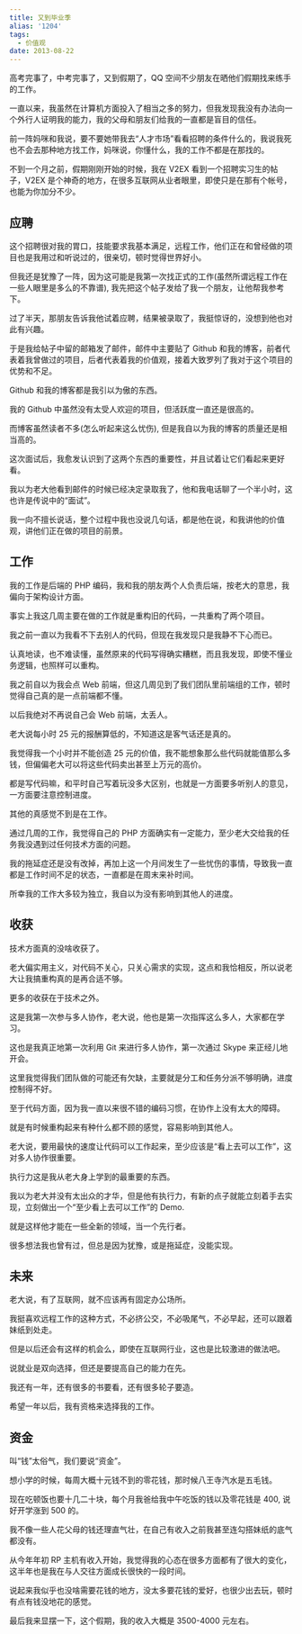 ```yaml
---
title: 又到毕业季
alias: '1204'
tags:
  - 价值观
date: 2013-08-22
---
```


高考完事了，中考完事了，又到假期了，QQ 空间不少朋友在晒他们假期找来练手的工作。

一直以来，我虽然在计算机方面投入了相当之多的努力，但我发现我没有办法向一个外行人证明我的能力，我的父母和朋友们给我的一直都是盲目的信任。

前一阵妈咪和我说，要不要她带我去“人才市场”看看招聘的条件什么的，我说我死也不会去那种地方找工作，妈咪说，你懂什么，我的工作不都是在那找的。

不到一个月之前，假期刚刚开始的时候，我在 V2EX 看到一个招聘实习生的帖子，V2EX 是个神奇的地方，在很多互联网从业者眼里，即使只是在那有个帐号，也能为你加分不少。

## 应聘

这个招聘很对我的胃口，技能要求我基本满足，远程工作，他们正在和曾经做的项目也是我用过和听说过的，很亲切，顿时觉得世界好小。

但我还是犹豫了一阵，因为这可能是我第一次找正式的工作(虽然所谓远程工作在一些人眼里是多么的不靠谱), 我先把这个帖子发给了我一个朋友，让他帮我参考下。

过了半天，那朋友告诉我他试着应聘，结果被录取了，我挺惊讶的，没想到他也对此有兴趣。

于是我给帖子中留的邮箱发了邮件，邮件中主要贴了 Github 和我的博客，前者代表着我曾做过的项目，后者代表着我的价值观，接着大致罗列了我对于这个项目的优势和不足。

Github 和我的博客都是我引以为傲的东西。

我的 Github 中虽然没有太受人欢迎的项目，但活跃度一直还是很高的。

而博客虽然读者不多(怎么听起来这么忧伤), 但是我自以为我的博客的质量还是相当高的。

这次面试后，我愈发认识到了这两个东西的重要性，并且试着让它们看起来更好看。

我以为老大他看到邮件的时候已经决定录取我了，他和我电话聊了一个半小时，这也许是传说中的“面试”。

我一向不擅长说话，整个过程中我也没说几句话，都是他在说，和我讲他的价值观，讲他们正在做的项目的前景。

## 工作

我的工作是后端的 PHP 编码，我和我的朋友两个人负责后端，按老大的意思，我偏向于架构设计方面。

事实上我这几周主要在做的工作就是重构旧的代码，一共重构了两个项目。

我之前一直以为我看不下去别人的代码，但现在我发现只是我静不下心而已。

认真地读，也不难读懂，虽然原来的代码写得确实糟糕，而且我发现，即使不懂业务逻辑，也照样可以重构。

我之前自以为我会点 Web 前端，但这几周见到了我们团队里前端组的工作，顿时觉得自己真的是一点前端都不懂。

以后我绝对不再说自己会 Web 前端，太丢人。

老大说每小时 25 元的报酬算低的，不知道这是客气话还是真的。

我觉得我一个小时并不能创造 25 元的价值，我不能想象那么些代码就能值那么多钱，但偏偏老大可以将这些代码卖出甚至上万元的高价。

都是写代码嘛，和平时自己写着玩没多大区别，也就是一方面要多听别人的意见，一方面要注意控制进度。

其他的真感觉不到是在工作。

通过几周的工作，我觉得自己的 PHP 方面确实有一定能力，至少老大交给我的任务我没遇到过任何技术方面的问题。

我的拖延症还是没有改掉，再加上这一个月间发生了一些忧伤的事情，导致我一直都是工作时间不足的状态，一直都是在周末来补时间。

所幸我的工作大多较为独立，我自以为没有影响到其他人的进度。

## 收获

技术方面真的没啥收获了。

老大偏实用主义，对代码不关心，只关心需求的实现，这点和我恰相反，所以说老大让我搞重构真的是再合适不够。

更多的收获在于技术之外。

这是我第一次参与多人协作，老大说，他也是第一次指挥这么多人，大家都在学习。

这也是我真正地第一次利用 Git 来进行多人协作，第一次通过 Skype 来正经儿地开会。

这里我觉得我们团队做的可能还有欠缺，主要就是分工和任务分派不够明确，进度控制得不好。

至于代码方面，因为我一直以来很不错的编码习惯，在协作上没有太大的障碍。

就是有时候重构起来有种什么都不顾的感觉，容易影响到其他人。

老大说，要用最快的速度让代码可以工作起来，至少应该是“看上去可以工作”，这对多人协作很重要。

执行力这是我从老大身上学到的最重要的东西。

我以为老大并没有太出众的才华，但是他有执行力，有新的点子就能立刻着手去实现，立刻做出一个“至少看上去可以工作”的 Demo.

就是这样他才能在一些全新的领域，当一个先行者。

很多想法我也曾有过，但总是因为犹豫，或是拖延症，没能实现。

## 未来

老大说，有了互联网，就不应该再有固定办公场所。

我挺喜欢远程工作的这种方式，不必挤公交，不必吸尾气，不必早起，还可以跟着妹纸到处走。

但是以后还会有这样的机会么，即使在互联网行业，这也是比较激进的做法吧。

说就业是双向选择，但还是要提高自己的能力在先。

我还有一年，还有很多的书要看，还有很多轮子要造。

希望一年以后，我有资格来选择我的工作。

## 资金

叫“钱”太俗气，我们要说“资金”。

想小学的时候，每周大概十元钱不到的零花钱，那时候八王寺汽水是五毛钱。

现在吃顿饭也要十几二十块，每个月我爸给我中午吃饭的钱以及零花钱是 400, 说好开学涨到 500 的。

我不像一些人花父母的钱还理直气壮，在自己有收入之前我甚至连勾搭妹纸的底气都没有。

从今年年初 RP 主机有收入开始，我觉得我的心态在很多方面都有了很大的变化，这半年也是我在与人交往方面成长很快的一段时间。

说起来我似乎也没啥需要花钱的地方，没太多要花钱的爱好，也很少出去玩，顿时有点有钱没地花的感觉。

最后我来显摆一下，这个假期，我的收入大概是 3500-4000 元左右。
